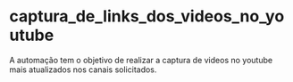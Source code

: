 # captura_de_links_dos_videos_no_youtube
A automação tem o objetivo de realizar a captura de videos no youtube mais atualizados nos canais solicitados.
